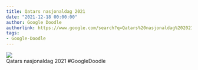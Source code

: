 ```yaml
---
title: Qatars nasjonaldag 2021
date: "2021-12-18 00:00:00"
author: Google Doodle
authorlink: https://www.google.com/search?q=Qatars%20nasjonaldag%202021
tags:
- Google-Doodle
---
```

<img src="https://www.google.com/logos/doodles/2021/qatar-national-day-2021-6753651837109163-law.gif" referrerpolicy="no-referrer"><br>Qatars nasjonaldag 2021 #GoogleDoodle